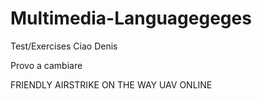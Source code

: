 # Multimedia-Languagegeges
Test/Exercises Ciao Denis

Provo a cambiare


FRIENDLY AIRSTRIKE ON THE WAY
UAV ONLINE